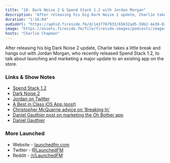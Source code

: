 ```yaml
---
title: "18: Dark Noise 2 & Spend Stack 1.2 with Jordan Morgan"
description: "After releasing his big Dark Noise 2 update, Charlie takes a little break and hangs out with Jordan Morgan, who recently released Spend Stack 1.2, to talk about launching and marketing a major update to an existing app on the store."
duration: "1:16:04"
audioUrl: "https://aphid.fireside.fm/d/1437767933/65632ad5-59b2-4e30-82d1-13845dce07dd/bdff583f-4c73-4f02-a69d-5886b9825bbc.mp3"
image: "https://assets.fireside.fm/file/fireside-images/podcasts/images/6/65632ad5-59b2-4e30-82d1-13845dce07dd/episodes/b/bdff583f-4c73-4f02-a69d-5886b9825bbc/cover.jpg?v=1"
hosts: "Charlie Chapman"
---
```


<p>After releasing his big Dark Noise 2 update, Charlie takes a little break and hangs out with Jordan Morgan, who recently released Spend Stack 1.2, to talk about launching and marketing a major update to an existing app on the store.</p>

<h3>Links &amp; Show Notes</h3>

<ul>
<li><a href="https://www.spendstack.com/1.2-update/" rel="nofollow">Spend Stack 1.2</a></li>
<li><a href="https://charliemchapman.com/posts/2020/7/20/dark-noise-2/" rel="nofollow">Dark Noise 2</a></li>
<li><a href="https://twitter.com/jordanmorgan10" rel="nofollow">Jordan on Twitter</a></li>
<li><a href="https://www.swiftjectivec.com/a-best-in-class-app/" rel="nofollow">A Best in Class iOS App (post)</a></li>
<li><a href="https://nofilmschool.com/christopher-mcquarrie-twitter-writing-advice" rel="nofollow">Christopher McQuarrie advice on &#39;Breaking In&#39;</a></li>
<li><a href="https://danielgauthier.me/hang-on-tight/" rel="nofollow">Daniel Gauthier post on marketing the Oh Bother app</a></li>
<li><a href="https://twitter.com/danielmgauthier" rel="nofollow">Daniel Gauthier</a></li>
</ul>

<h3>More Launched</h3>

<ul>
<li>Website - <a href="https://launchedfm.com" rel="nofollow">launchedfm.com</a></li>
<li>Twitter - <a href="https://twitter.com/launchedfm" rel="nofollow">@LaunchedFM</a></li>
<li>Reddit - <a href="https://www.reddit.com/r/LaunchedFM/" rel="nofollow">/r/LaunchedFM</a></li>
</ul>
